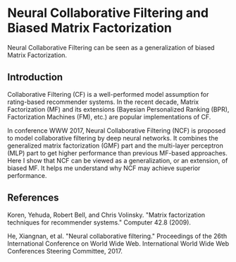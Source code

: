 # Neural Collaborative Filtering and Biased Matrix Factorization

Neural Collaborative Filtering can be seen as a generalization of biased Matrix Factorization.

## Introduction

Collaborative Filtering (CF) is a well-performed model assumption for rating-based recommender systems.
In the recent decade, Matrix Factorization (MF) and its extensions (Bayesian Personalized Ranking (BPR), Factorization Machines (FM), etc.) are popular implementations of CF.

In conference WWW 2017, Neural Collaborative Filtering (NCF) is proposed to model collaborative filtering by deep neural networks.
It combines the generalized matrix factorization (GMF) part and the multi-layer perceptron (MLP) part to get higher performance than previous MF-based approaches.
Here I show that NCF can be viewed as a generalization, or an extension, of biased MF.
It helps me understand why NCF may achieve superior performance.

## References

Koren, Yehuda, Robert Bell, and Chris Volinsky. "Matrix factorization techniques for recommender systems." Computer 42.8 (2009).

He, Xiangnan, et al. "Neural collaborative filtering." Proceedings of the 26th International Conference on World Wide Web. International World Wide Web Conferences Steering Committee, 2017.

